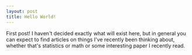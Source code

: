 ```yaml
---
layout: post
title: Hello World!
---
```



First post! I haven't decided exactly what will exist here,
but in general you can expect to find articles on things I've
recently been thinking about, whether that's statistics or math or
some interesting paper I recently read. 
